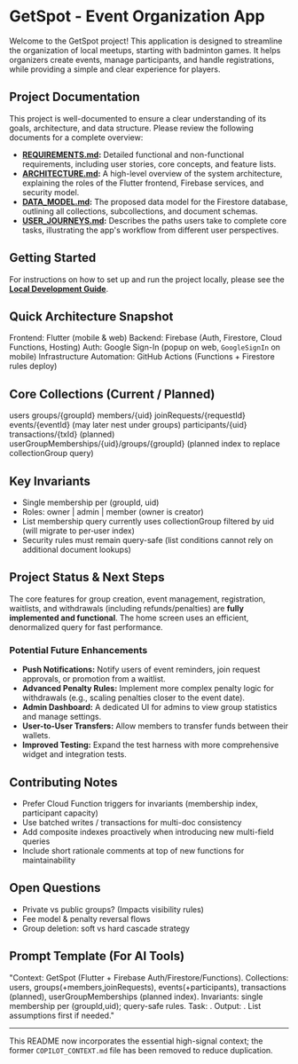 # GetSpot - Event Organization App

Welcome to the GetSpot project! This application is designed to streamline the organization of local meetups, starting with badminton games. It helps organizers create events, manage participants, and handle registrations, while providing a simple and clear experience for players.

## Project Documentation

This project is well-documented to ensure a clear understanding of its goals, architecture, and data structure. Please review the following documents for a complete overview:

*   **[REQUIREMENTS.md](./docs/REQUIREMENTS.md):** Detailed functional and non-functional requirements, including user stories, core concepts, and feature lists.
*   **[ARCHITECTURE.md](./docs/ARCHITECTURE.md):** A high-level overview of the system architecture, explaining the roles of the Flutter frontend, Firebase services, and security model.
*   **[DATA_MODEL.md](./docs/DATA_MODEL.md):** The proposed data model for the Firestore database, outlining all collections, subcollections, and document schemas.
*   **[USER_JOURNEYS.md](./docs/USER_JOURNEYS.md):** Describes the paths users take to complete core tasks, illustrating the app's workflow from different user perspectives.

## Getting Started

For instructions on how to set up and run the project locally, please see the **[Local Development Guide](./docs/LOCAL_DEVELOPMENT.md)**.

## Quick Architecture Snapshot
Frontend: Flutter (mobile & web)
Backend: Firebase (Auth, Firestore, Cloud Functions, Hosting)
Auth: Google Sign-In (popup on web, `GoogleSignIn` on mobile)
Infrastructure Automation: GitHub Actions (Functions + Firestore rules deploy)

## Core Collections (Current / Planned)
users
groups/{groupId}
	members/{uid}
	joinRequests/{requestId}
events/{eventId}  (may later nest under groups)
	participants/{uid}
transactions/{txId} (planned)
userGroupMemberships/{uid}/groups/{groupId} (planned index to replace collectionGroup query)

## Key Invariants
- Single membership per (groupId, uid)
- Roles: owner | admin | member (owner is creator)
- List membership query currently uses collectionGroup filtered by uid (will migrate to per‑user index)
- Security rules must remain query-safe (list conditions cannot rely on additional document lookups)

## Project Status & Next Steps

The core features for group creation, event management, registration, waitlists, and withdrawals (including refunds/penalties) are **fully implemented and functional**. The home screen uses an efficient, denormalized query for fast performance.

### Potential Future Enhancements
- **Push Notifications:** Notify users of event reminders, join request approvals, or promotion from a waitlist.
- **Advanced Penalty Rules:** Implement more complex penalty logic for withdrawals (e.g., scaling penalties closer to the event date).
- **Admin Dashboard:** A dedicated UI for admins to view group statistics and manage settings.
- **User-to-User Transfers:** Allow members to transfer funds between their wallets.
- **Improved Testing:** Expand the test harness with more comprehensive widget and integration tests.

## Contributing Notes
- Prefer Cloud Function triggers for invariants (membership index, participant capacity)
- Use batched writes / transactions for multi-doc consistency
- Add composite indexes proactively when introducing new multi-field queries
- Include short rationale comments at top of new functions for maintainability

## Open Questions
- Private vs public groups? (Impacts visibility rules)
- Fee model & penalty reversal flows
- Group deletion: soft vs hard cascade strategy

## Prompt Template (For AI Tools)
"Context: GetSpot (Flutter + Firebase Auth/Firestore/Functions). Collections: users, groups(+members,joinRequests), events(+participants), transactions (planned), userGroupMemberships (planned index). Invariants: single membership per (groupId,uid); query-safe rules. Task: <YOUR TASK>. Output: <FORMAT>. List assumptions first if needed."

---
This README now incorporates the essential high-signal context; the former `COPILOT_CONTEXT.md` file has been removed to reduce duplication.
